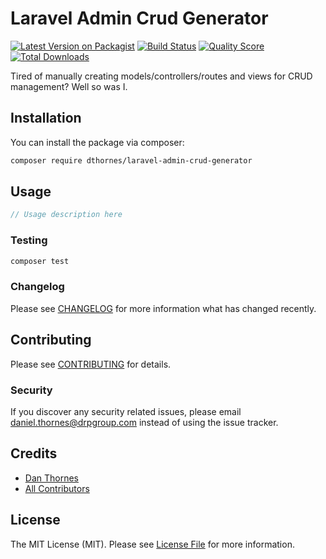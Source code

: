 # Laravel Admin Crud Generator

[![Latest Version on Packagist](https://img.shields.io/packagist/v/dthornes/laravel-admin-crud-generator.svg?style=flat-square)](https://packagist.org/packages/dthornes/laravel-admin-crud-generator)
[![Build Status](https://img.shields.io/travis/dthornes/laravel-admin-crud-generator/master.svg?style=flat-square)](https://travis-ci.org/dthornes/laravel-admin-crud-generator)
[![Quality Score](https://img.shields.io/scrutinizer/g/dthornes/laravel-admin-crud-generator.svg?style=flat-square)](https://scrutinizer-ci.com/g/dthornes/laravel-admin-crud-generator)
[![Total Downloads](https://img.shields.io/packagist/dt/dthornes/laravel-admin-crud-generator.svg?style=flat-square)](https://packagist.org/packages/dthornes/laravel-admin-crud-generator)

Tired of manually creating models/controllers/routes and views for CRUD management? Well so was I. 

## Installation

You can install the package via composer:

```bash
composer require dthornes/laravel-admin-crud-generator
```

## Usage

``` php
// Usage description here
```

### Testing

``` bash
composer test
```

### Changelog

Please see [CHANGELOG](CHANGELOG.md) for more information what has changed recently.

## Contributing

Please see [CONTRIBUTING](CONTRIBUTING.md) for details.

### Security

If you discover any security related issues, please email daniel.thornes@drpgroup.com instead of using the issue tracker.

## Credits

- [Dan Thornes](https://github.com/dthornes)
- [All Contributors](../../contributors)

## License

The MIT License (MIT). Please see [License File](LICENSE.md) for more information.
